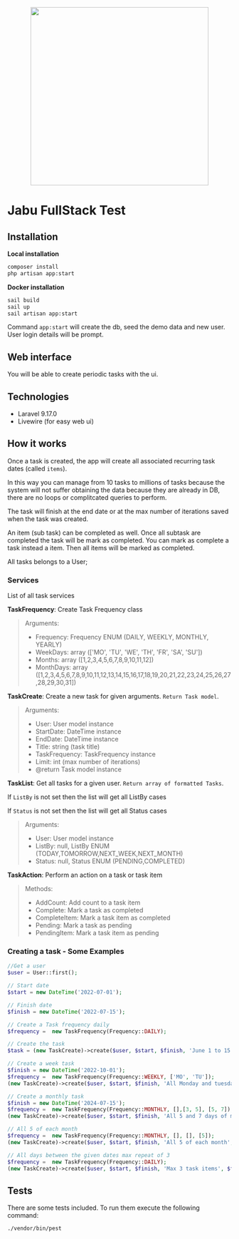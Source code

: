<p align="center"><a href="https://gojbu.com" target="_blank"><img src="https://www.gojabu.com/wp-content/uploads/2021/08/FONDO-AZUL-1.png" width="400px" />
</a></p>



# Jabu FullStack Test

## Installation

**Local installation**

```bash
composer install
php artisan app:start
```

**Docker installation**

```bash
sail build
sail up
sail artisan app:start
```

Command `app:start` will create the db, seed the demo data and new user. User login details will be prompt.

## Web interface

You will be able to create periodic tasks with the ui.

## Technologies

* Laravel 9.17.0
* Livewire (for easy web ui)

## How it works

Once a task is created, the app will create all associated recurring task dates (called `items`).

In this way you can manage from 10 tasks to millions of tasks because the system will not suffer obtaining the data because they are already in DB, there are no loops or complitcated queries to perform.

The task will finish at the end date or at the max number of iterations saved when the task was created.

An item (sub task) can be completed as well. Once all subtask are completed the task will be mark as completed. You can mark as complete a task instead a item. Then all items will be marked as completed.

All tasks belongs to a User;

### Services

List of all task services

**TaskFrequency**: Create Task Frequency class

> Arguments:
> * Frequency: Frequency ENUM (DAILY, WEEKLY, MONTHLY, YEARLY)
> * WeekDays: array (['MO', 'TU', 'WE', 'TH', 'FR', 'SA', 'SU'])
> * Months: array ([1,2,3,4,5,6,7,8,9,10,11,12])
> * MonthDays: array ([1,2,3,4,5,6,7,8,9,10,11,12,13,14,15,16,17,18,19,20,21,22,23,24,25,26,27,28,29,30,31])


**TaskCreate**: Create a new task for given arguments. `Return Task model`.

> Arguments:
> * User: User model instance
> * StartDate: DateTime instance
> * EndDate: DateTime instance
> * Title: string (task title)
> * TaskFrequency: TaskFrequency instance
> * Limit: int (max number of iterations)
> * @return Task model instance

**TaskList**: Get all tasks for a given user. `Return array of formatted Tasks`.

If `ListBy` is not set then the list will get all ListBy cases

If `Status` is not set then the list will get all Status cases

> Arguments:
> * User: User model instance
> * ListBy: null, ListBy ENUM (TODAY,TOMORROW,NEXT_WEEK,NEXT_MONTH)
> * Status: null, Status ENUM (PENDING,COMPLETED)

**TaskAction**: Perform an action on a task or task item

> Methods:
> * AddCount: Add count to a task item
> * Complete: Mark a task as completed
> * CompleteItem: Mark a task item as completed
> * Pending: Mark a task as pending
> * PendingItem: Mark a task item as pending

### Creating a task - Some Examples

```php
//Get a user
$user = User::first();

// Start date
$start = new DateTime('2022-07-01');

// Finish date
$finish = new DateTime('2022-07-15');

// Create a Task frequency daily
$frequency =  new TaskFrequency(Frequency::DAILY);

// Create the task
$task = (new TaskCreate)->create($user, $start, $finish, 'June 1 to 15', $frequency);

// Create a week task
$finish = new DateTime('2022-10-01');
$frequency =  new TaskFrequency(Frequency::WEEKLY, ['MO', 'TU']);
(new TaskCreate)->create($user, $start, $finish, 'All Monday and tuesday', $frequency);

// Create a monthly task
$finish = new DateTime('2024-07-15');
$frequency =  new TaskFrequency(Frequency::MONTHLY, [],[3, 5], [5, 7]);
(new TaskCreate)->create($user, $start, $finish, 'All 5 and 7 days of march and may', $frequency);

// All 5 of each month
$frequency =  new TaskFrequency(Frequency::MONTHLY, [], [], [5]);
(new TaskCreate)->create($user, $start, $finish, 'All 5 of each month', $frequency);

// All days between the given dates max repeat of 3
$frequency =  new TaskFrequency(Frequency::DAILY);
(new TaskCreate)->create($user, $start, $finish, 'Max 3 task items', $frequency, 3);
```

## Tests

There are some tests included. To run them execute the following command:

```bash
./vendor/bin/pest
```
